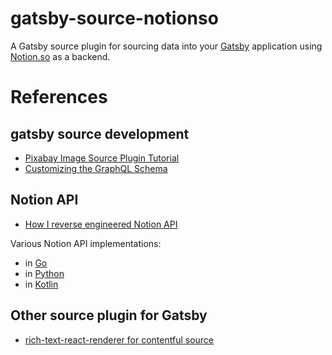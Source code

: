 # gatsby-source-notionso

A Gatsby source plugin for sourcing data into your [Gatsby](https://www.gatsbyjs.org/) application using [Notion.so](https://www.notion.so) as a backend.

# References

## gatsby source development

* [Pixabay Image Source Plugin Tutorial](https://www.gatsbyjs.org/docs/pixabay-source-plugin-tutorial/)
* [Customizing the GraphQL Schema](https://www.gatsbyjs.org/docs/schema-customization)

## Notion API

* [How I reverse engineered Notion API](https://blog.kowalczyk.info/article/88aee8f43620471aa9dbcad28368174c/how-i-reverse-engineered-notion-api.html)

Various Notion API implementations:
 * in [Go](https://github.com/kjk/notionapi)
 * in [Python](https://github.com/jamalex/notion-py)
 * in [Kotlin](https://github.com/petersamokhin/knotion-api)

## Other source plugin for Gatsby

* [rich-text-react-renderer for contentful source](https://github.com/contentful/rich-text/tree/master/packages/rich-text-react-renderer)
